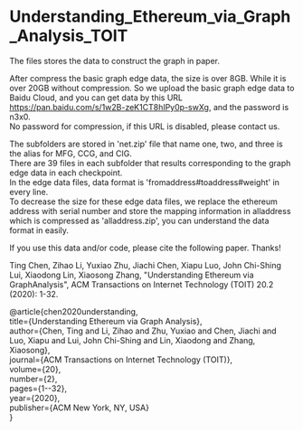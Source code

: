 # Understanding_Ethereum_via_Graph_Analysis_TOIT

The files stores the data to construct the graph in paper.

After compress the basic graph edge data, the size is over 8GB. While it is over 20GB without compression.
So we upload the basic graph edge data to Baidu Cloud, and you can get data by this URL https://pan.baidu.com/s/1w2B-zeK1CT8hIPy0p-swXg, 
and the password is n3x0.  
No password for compression, if this URL is disabled, please contact us.

The subfolders are stored in 'net.zip' file that name one, two, and three is the alias for MFG, CCG, and CIG.  
There are 39 files in each subfolder that results corresponding to the graph edge data in each checkpoint.  
In the edge data files, data format is 'fromaddress#toaddress#weight' in every line.  
To decrease the size for these edge data files, we replace the ethereum address with serial number and store the mapping information in alladdress which is compressed as 'alladdress.zip', you can understand the data format  in easily.

If you use this data and/or code, please cite the following paper. Thanks!

Ting Chen, Zihao Li, Yuxiao Zhu, Jiachi Chen, Xiapu Luo, John Chi-Shing Lui, Xiaodong Lin, Xiaosong Zhang, "Understanding Ethereum via GraphAnalysis", ACM Transactions on Internet Technology (TOIT) 20.2 (2020): 1-32.

@article{chen2020understanding,  
  title={Understanding Ethereum via Graph Analysis},  
  author={Chen, Ting and Li, Zihao and Zhu, Yuxiao and Chen, Jiachi and Luo, Xiapu and Lui, John Chi-Shing and Lin, Xiaodong and Zhang, Xiaosong},  
  journal={ACM Transactions on Internet Technology (TOIT)},  
  volume={20},  
  number={2},  
  pages={1--32},  
  year={2020},  
  publisher={ACM New York, NY, USA}  
}
